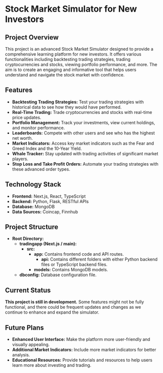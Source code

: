 # Stock Market Simulator for New Investors

## Project Overview

This project is an advanced Stock Market Simulator designed to provide a comprehensive learning platform for new investors. It offers various functionalities including backtesting trading strategies, trading cryptocurrencies and stocks, viewing portfolio performance, and more. The aim is to create an engaging and informative tool that helps users understand and navigate the stock market with confidence.

## Features

- **Backtesting Trading Strategies:** Test your trading strategies with historical data to see how they would have performed.
- **Real-Time Trading:** Trade cryptocurrencies and stocks with real-time price updates.
- **Portfolio Management:** Track your investments, view current holdings, and monitor performance.
- **Leaderboards:** Compete with other users and see who has the highest net worth.
- **Market Indicators:** Access key market indicators such as the Fear and Greed Index and the 10-Year Yield.
- **Whale Tracker:** Stay updated with trading activities of significant market players.
- **Stop Loss and Take Profit Orders:** Automate your trading strategies with these advanced order types.

## Technology Stack

- **Frontend:** Next.js, React, TypeScript
- **Backend:** Python, Flask, RESTful APIs
- **Database:** MongoDB
- **Data Sources:** Coincap, Finnhub

## Project Structure

- **Root Directory:**
  - **tradingapp (Next.js / main):**
    - **src:**
      - **app:** Contains frontend code and API routes.
        - **api:** Contains different folders with either Python backend files or TypeScript backend files.
      - **models:** Contains MongoDB models.
  - **dbconfig:** Database configuration file.

## Current Status

**This project is still in development.** Some features might not be fully functional, and there could be frequent updates and changes as we continue to enhance and expand the simulator. 

## Future Plans

- **Enhanced User Interface:** Make the platform more user-friendly and visually appealing.
- **Additional Market Indicators:** Include more market indicators for better analysis.
- **Educational Resources:** Provide tutorials and resources to help users learn more about investing and trading.

